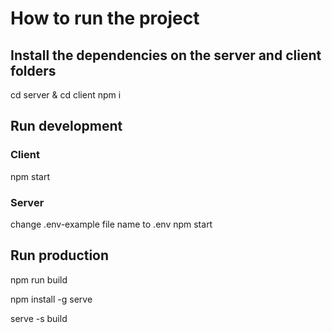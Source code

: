 # How to run the project

## Install the dependencies on the server and client folders

cd server & cd client
npm i

## Run development

### Client
npm start

### Server

change .env-example file name to .env
npm start

## Run production

npm run build

npm install -g serve

serve -s build
